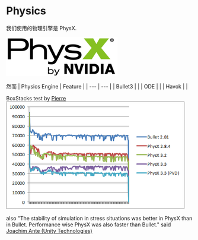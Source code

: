 
# Physics

我们使用的物理引擎是 PhysX. 

<img src="res/NVIDIA_PhysX_Logo.png" width="300">

然而
| Physics Engine | Feature |
| --- | --- |
| Bullet3 | |
| ODE | |
| Havok | |


BoxStacks test by [Pierre](http://www.codercorner.com/blog/?p=761)
<img src="res/mediumboxstacks20_graph.png">

also "The stability of simulation in stress situations was better in PhysX than in Bullet. Performance wise PhysX was also faster than Bullet." said [Joachim Ante (Unity Technologies)](https://forum.unity.com/threads/why-the-heck-is-almost-every-game-engine-trying-to-switch-over-to-bullet-physics.72731/#:~:text=The%20stability%20of%20simulation%20in,breaking%20backwards%20compatibility%20very%20much.)